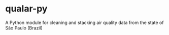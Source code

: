 # qualar-py
A Python module for cleaning and stacking air quality data from the state of São Paulo (Brazil)

